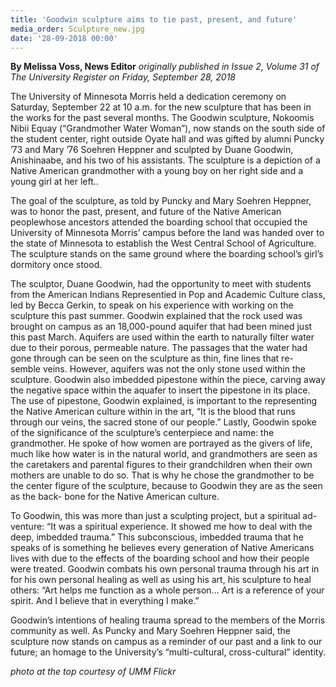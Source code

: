 ```yaml
---
title: 'Goodwin sculpture aims to tie past, present, and future'
media_order: Sculpture_new.jpg
date: '28-09-2018 00:00'
---
```


**By Melissa Voss, News Editor** _originally published in Issue 2, Volume 31 of The University Register on Friday, September 28, 2018_

The University of Minnesota Morris held a dedication ceremony on Saturday, September 22 at 10 a.m. for the new sculpture that has been in the works for the past several months. The Goodwin sculpture, Nokoomis Nibii Equay (“Grandmother Water Woman”), now stands on the south side of the student center, right outside Oyate hall and was gifted by alumni Puncky ’73 and Mary ’76 Soehren Heppner and sculpted by Duane Goodwin, Anishinaabe, and his two of his assistants. The sculpture is a depiction of a Native American grandmother with a young boy on her right side and a young girl at her left..

The goal of the sculpture, as told by Puncky and Mary Soehren Heppner, was to honor the past, present, and future of the Native American peoplewhose ancestors attended the boarding school that occupied the University of Minnesota Morris’ campus before the land was handed over to the state of Minnesota to establish the West Central School of Agriculture. The sculpture stands on the same ground where the boarding school’s girl’s dormitory once stood.

The sculptor, Duane Goodwin, had the opportunity to meet with students from the American Indians Representied in Pop and Academic Culture class, led by Becca Gerkin, to speak on his experience with working on the sculpture this past summer. Goodwin explained that the rock used was brought on campus as an 18,000-pound aquifer that had been mined just this past March. Aquifers are used within the earth to naturally filter water due to their porous, permeable nature. The passages that the water had gone through can be seen on the sculpture as thin, fine lines that re- semble veins. However, aquifers was not the only stone used within the sculpture. Goodwin also imbedded pipestone within the piece, carving away the negative space within the aquafer to insert the pipestone in its place. The use of pipestone, Goodwin explained, is important to the representing the Native American culture within in the art, “It is the blood that runs through our veins, the sacred stone of our people.” Lastly, Goodwin spoke of the significance of the sculpture’s centerpiece and name: the grandmother. He spoke of how women are portrayed as the givers of life, much like how water is in the natural world, and grandmothers are seen as the caretakers and parental figures to their grandchildren when their own mothers are unable to do so. That is why he chose the grandmother to be the center figure of the sculpture, because to Goodwin they are as the seen as the back- bone for the Native American culture.

To Goodwin, this was more than just a sculpting project, but a spiritual ad- venture: “It was a spiritual experience. It showed me how to deal with the deep, imbedded trauma.” This subconscious, imbedded trauma that he speaks of is something he believes every generation of Native Americans lives with due to the effects of the boarding school and how their people were treated. Goodwin combats his own personal trauma through his art in for his own personal healing as well as using his art, his sculpture to heal others: “Art helps me function as a whole person... Art is a reference of your spirit. And I believe that in everything I make.”

Goodwin’s intentions of healing trauma spread to the members of the Morris community as well. As Puncky and Mary Soehren Heppner said, the sculpture now stands on campus as a reminder of our past and a link to our future; an homage to the University’s “multi-cultural, cross-cultural” identity.

_photo at the top courtesy of UMM Flickr_